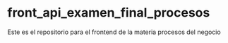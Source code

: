 # front_api_examen_final_procesos
Este es el repositorio para el frontend de la materia procesos del negocio
